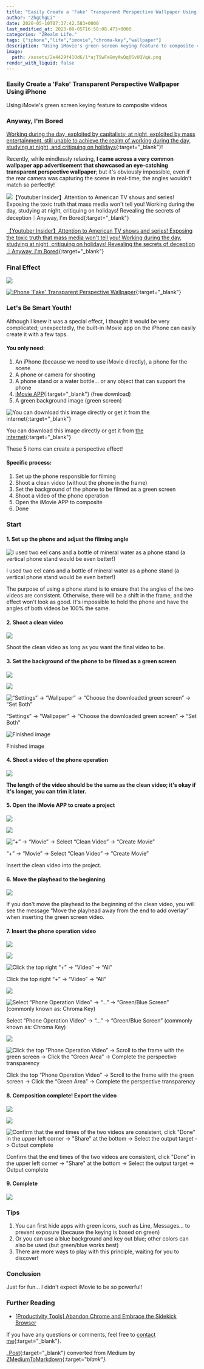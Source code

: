 ```yaml
---
title: "Easily Create a 'Fake' Transparent Perspective Wallpaper Using iPhone"
author: "ZhgChgLi"
date: 2020-05-10T07:37:42.583+0000
last_modified_at: 2023-08-05T16:58:08.473+0000
categories: "ZRealm Life."
tags: ["iphone","life","imovie","chroma-key","wallpaper"]
description: "Using iMovie's green screen keying feature to composite videos"
image:
  path: /assets/2e4429f410d6/1*ajTSwFaGmyAwQq05vUQVqA.png
render_with_liquid: false
---
```


### Easily Create a 'Fake' Transparent Perspective Wallpaper Using iPhone

Using iMovie's green screen keying feature to composite videos

### Anyway, I'm Bored

[Working during the day, exploited by capitalists; at night, exploited by mass entertainment, still unable to achieve the realm of working during the day, studying at night, and critiquing on holidays](https://www.youtube.com/watch?v=0_dVHQBx-4k){:target="_blank"}!

Recently, while mindlessly relaxing, **I came across a very common wallpaper app advertisement that showcased an eye-catching transparent perspective wallpaper**; but it's obviously impossible, even if the rear camera was capturing the scene in real-time, the angles wouldn't match so perfectly!

![[【Youtuber Insider】Attention to American TV shows and series! Exposing the toxic truth that mass media won't tell you! Working during the day, studying at night, critiquing on holidays! Revealing the secrets of deception｜Anyway, I'm Bored](https://www.youtube.com/watch?v=0_dVHQBx-4k){:target="_blank"}](/assets/2e4429f410d6/1*ld3iXPtwH_pqTLADZcnSNg.png)

[【Youtuber Insider】Attention to American TV shows and series! Exposing the toxic truth that mass media won't tell you! Working during the day, studying at night, critiquing on holidays! Revealing the secrets of deception｜Anyway, I'm Bored](https://www.youtube.com/watch?v=0_dVHQBx-4k){:target="_blank"}
### Final Effect

![](/assets/2e4429f410d6/1*ajTSwFaGmyAwQq05vUQVqA.png)

[![iPhone 'Fake' Transparent Perspective Wallpaper](/assets/2e4429f410d6/1cac_hqdefault.jpg "iPhone 'Fake' Transparent Perspective Wallpaper")](https://www.youtube.com/watch?v=J_uFAQEHxDM){:target="_blank"}

### Let's Be Smart Youth!

Although I knew it was a special effect, I thought it would be very complicated; unexpectedly, the built-in iMovie app on the iPhone can easily create it with a few taps.
#### **You only need:**
1. An iPhone (because we need to use iMovie directly), a phone for the scene
2. A phone or camera for shooting
3. A phone stand or a water bottle... or any object that can support the phone
4. [iMovie APP](https://apps.apple.com/tw/app/imovie/id377298193){:target="_blank"} (free download)
5. A green background image (green screen)

![You can download this image directly or get it from [the internet](https://www.google.com/search?q=green+screen&tbm=isch&ved=2ahUKEwiWl7yC16jpAhXAx4sBHWVACioQ2-cCegQIABAA&oq=green+screen&gs_lcp=CgNpbWcQAzIECCMQJzIECCMQJzICCAAyAggAMgIIADICCAAyAggAMgIIADICCAAyAggAULXwGli18BpgxPQaaABwAHgAgAE4iAE4kgEBMZgBAKABAaoBC2d3cy13aXotaW1n&sclient=img&ei=u6C3XtbNBsCPr7wP5YCp0AI&bih=945&biw=1920){:target="_blank"}](/assets/2e4429f410d6/1*nsCFd5nwtAIYr0qc8QlzUg.jpeg)

You can download this image directly or get it from [the internet](https://www.google.com/search?q=green+screen&tbm=isch&ved=2ahUKEwiWl7yC16jpAhXAx4sBHWVACioQ2-cCegQIABAA&oq=green+screen&gs_lcp=CgNpbWcQAzIECCMQJzIECCMQJzICCAAyAggAMgIIADICCAAyAggAMgIIADICCAAyAggAULXwGli18BpgxPQaaABwAHgAgAE4iAE4kgEBMZgBAKABAaoBC2d3cy13aXotaW1n&sclient=img&ei=u6C3XtbNBsCPr7wP5YCp0AI&bih=945&biw=1920){:target="_blank"}

These 5 items can create a perspective effect!
#### Specific process:
1. Set up the phone responsible for filming
2. Shoot a clean video (without the phone in the frame)
3. Set the background of the phone to be filmed as a green screen
4. Shoot a video of the phone operation
5. Open the iMovie APP to composite
6. Done

### Start
#### 1. Set up the phone and adjust the filming angle


![I used two eel cans and a bottle of mineral water as a phone stand (a vertical phone stand would be even better!)](/assets/2e4429f410d6/1*-Y5H7G6VVPUUgTGaUB2f1A.jpeg)

I used two eel cans and a bottle of mineral water as a phone stand (a vertical phone stand would be even better!)

The purpose of using a phone stand is to ensure that the angles of the two videos are consistent. Otherwise, there will be a shift in the frame, and the effect won't look as good. It's impossible to hold the phone and have the angles of both videos be 100% the same.
#### 2. Shoot a clean video


![](/assets/2e4429f410d6/1*qvC6sNrznXmv9rHoWzPiUA.jpeg)


Shoot the clean video as long as you want the final video to be.
#### 3. Set the background of the phone to be filmed as a green screen


![](/assets/2e4429f410d6/1*m_MEA1SudODPvYyogcd5Gw.png)



![](/assets/2e4429f410d6/1*-qVuOCQWlTpjkopYVV_SMg.png)



![“Settings” -> “Wallpaper” -> “Choose the downloaded green screen” -> “Set Both”](/assets/2e4429f410d6/1*qso6JJNOi2Ox_hMfLMAR6A.png)

“Settings” -> “Wallpaper” -> “Choose the downloaded green screen” -> “Set Both”


![Finished image](/assets/2e4429f410d6/1*NYjXaoCiscPDzYdIlyUPbA.png)

Finished image
#### 4. Shoot a video of the phone operation


![](/assets/2e4429f410d6/1*SOyY49HM3-kWmDCdjrznDQ.jpeg)


**The length of the video should be the same as the clean video; it's okay if it's longer, you can trim it later.**
#### 5. Open the iMovie APP to create a project


![](/assets/2e4429f410d6/1*s71QOS2Eici5nXtOohc1UQ.png)



![](/assets/2e4429f410d6/1*GGZFGI_ttJyAc4L1GghZBw.png)



![“+” -> “Movie” -> Select “Clean Video” -> “Create Movie”](/assets/2e4429f410d6/1*Ju3cpubikU57M0fRadT_FA.jpeg)

“+” -> “Movie” -> Select “Clean Video” -> “Create Movie”

Insert the clean video into the project.
#### 6. Move the playhead to the beginning


![](/assets/2e4429f410d6/1*hCeZAoZggCU14s5rAmqv9Q.png)


If you don't move the playhead to the beginning of the clean video, you will see the message “Move the playhead away from the end to add overlay” when inserting the green screen video.
#### 7. Insert the phone operation video


![](/assets/2e4429f410d6/1*hCeZAoZggCU14s5rAmqv9Q.png)



![](/assets/2e4429f410d6/1*QWv0KEjoOGT6ij1A9aSeFA.png)



![Click the top right “+” -> “Video” -> “All”](/assets/2e4429f410d6/1*bV7cBJN5tQyez7h1UEo3GA.jpeg)

Click the top right “+” -> “Video” -> “All”


![](/assets/2e4429f410d6/1*oQnGYEzWKHg4G7sYeiANVg.jpeg)



![Select “Phone Operation Video” -> “…” -> “Green/Blue Screen” (commonly known as: Chroma Key)](/assets/2e4429f410d6/1*VQZKKIb0Y0XdaetEeRBPJA.jpeg)

Select “Phone Operation Video” -> “…” -> “Green/Blue Screen” (commonly known as: Chroma Key)


![](/assets/2e4429f410d6/1*pzVjiHLmhPNVnuqGpx5yUg.jpeg)



![Click the top “Phone Operation Video” -> Scroll to the frame with the green screen -> Click the “Green Area” -> Complete the perspective transparency](/assets/2e4429f410d6/1*r2Y1PvoSM5IVrXGoekR1zA.png)

Click the top “Phone Operation Video” -> Scroll to the frame with the green screen -> Click the “Green Area” -> Complete the perspective transparency
#### 8. Composition complete! Export the video

![](/assets/2e4429f410d6/1*DBOh8iEHmDrjQUdft2yyFQ.jpeg)

![](/assets/2e4429f410d6/1*y7fi8Q5R4oAf9DGmsc9v1Q.png)

![Confirm that the end times of the two videos are consistent, click "Done" in the upper left corner -> "Share" at the bottom -> Select the output target -> Output complete](/assets/2e4429f410d6/1*rlG8lMVKmPhUqBkrvzfglA.png)

Confirm that the end times of the two videos are consistent, click "Done" in the upper left corner -> "Share" at the bottom -> Select the output target -> Output complete
#### 9. Complete

![](/assets/2e4429f410d6/1*syfCA0bTJvKuf7cKQxzOrQ.gif)

### Tips
1. You can first hide apps with green icons, such as Line, Messages... to prevent exposure (because the keying is based on green)
2. Or you can use a blue background and key out blue; other colors can also be used (but green/blue works best)
3. There are more ways to play with this principle, waiting for you to discover!

### Conclusion

Just for fun... I didn't expect iMovie to be so powerful!
### Further Reading
- [\[Productivity Tools\] Abandon Chrome and Embrace the Sidekick Browser](../118e924a1477/)

If you have any questions or comments, feel free to [contact me](https://www.zhgchg.li/contact){:target="_blank"}.

_[Post](https://medium.com/zrealm-life/%E4%BD%BF%E7%94%A8-iphone-%E7%B0%A1%E5%96%AE%E8%A3%BD%E4%BD%9C-%E5%81%BD-%E9%80%8F%E8%A6%96%E9%80%8F%E6%98%8E%E6%89%8B%E6%A9%9F%E6%A1%8C%E5%B8%83-2e4429f410d6){:target="_blank"} converted from Medium by [ZMediumToMarkdown](https://github.com/ZhgChgLi/ZMediumToMarkdown){:target="_blank"}._
